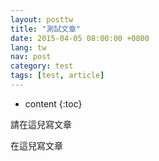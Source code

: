 ```yaml
---
layout: posttw
title: "測試文章"
date: 2015-04-05 08:00:00 +0800
lang: tw
nav: post
category: test
tags: [test, article]
---
```


* content
{:toc}

請在這兒寫文章
<!-- more -->
在這兒寫文章
